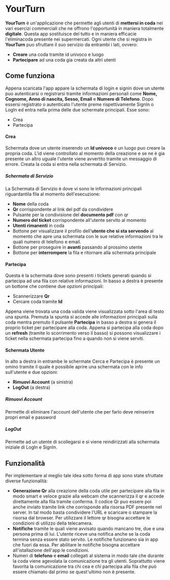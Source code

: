 # YourTurn
__YourTurn__ è un'applicazione che permette agli utenti di __mettersi in coda__ nei vari esercizi commerciali che ne offrono l'opportunità in maniera totalmente __digitale__. Questa app sostituisce del tutto e in maniera efficacie l'eliminacoda presente nei supermercati.
Ogni utente che si registra in __YourTurn__ puo sfruttare il suo servizio da entrambi i lati, ovvero:
- __Creare__ una coda tramite id univoco e luogo
- __Partecipare__ ad una coda gia creata da altri utenti
## Come funziona
Appena scaricata l'app appare la schermata di login e signin dove un utente puo autenticarsi o registrarsi tramite informazioni personali come __Nome, Cognome, Anno di nascita, Sesso, Email__ e __Numero di Telefono__.
Dopo essersi registrato o autenticato l'utente preme rispettivamente SignIn o LogIn ed entra nella prima delle due schermate principali. Esse sono:
- Crea
- Partecipa
#### Crea
Schermata dove un utente inserendo un __Id univoco__ e un luogo puo creare la propria coda. L'id viene controllato al momento della creazione e se ne è gia presente un altro uguale l'utente viene avvertito tramite un messaggio di errore.
Creata la coda si entra nella schermata di Servizio.
##### Schermata di Servizio
La Schermata di Servizio è dove vi sono le informazioni principali riguardantila fila al momento dell'esecuzione: 
- __Nome__ della coda
- __Qr__ corrispondente al link del pdf da condividere
- Pulsante per la condivisione del __documento pdf__ con qr
- __Numero del ticket__ corrispondente all'utente servito al momento
- __Utenti rimanenti__ in coda
- Bottone per visualizzare il profilo dell'__utente che si sta servendo__ al momento che apre una schermata con le sue relative informazioni tra le quali numero di telefono e email.
- Bottone per proseguire in __avanti__ passando al prossimo utente
- Bottone per __interrompere__ la fila e ritornare alla schermata principale
#### Partecipa
Questa è la schermata dove sono presenti i tickets generati quando si partecipa ad una fila con relative informazioni. In basso a destra è presente un bottone che contiene due opzioni principali:
- Scannerizzare __Qr__
- Cercare coda tramite __Id__

Appena viene trovata una coda valida viene visualizzata sotto l'area di testo una spunta. Premuta la spunta si accede alle informazioni principali sulla coda mentra premuto il pulsante __Partecipa__ in basso a destra si genera il proprio ticket per partecipare alla coda.
Appena si partecipa alla coda dopo un __refresh__ (tramite lo scorrimento verso il basso) si possono visualizzare i ticket nella schermata partecipa fino a quando non si viene serviti.
#### Schermata Utente
In alto a destra in entrambe le schermate Cerca e Partecipa è presente un omino tramite il quale è possibile aprire una schermata con le info sull'utente e due opzioni:
- __Rimuovi Account__ (a sinistra)
- __LogOut__ (a destra) 
##### Rimuovi Account
Permette di eliminare l'account dell'utente che per farlo deve reinserire propri email e password
##### LogOut
Permette ad un utente di scollegarsi e si viene reindirizzati alla schermata iniziale di LogIn e SignIn.
## Funzionalità
Per implementare al meglio tale idea sotto forma di app sono state sfruttate diverse funzionalità:
- __Generazione Qr__ alla creazione della coda utile per partecipare alla fila in modo smart e veloce grazie alla webcam che scannerizza il qr e accede direttamente alla fila tramite conferma. Il codice Qr puo essere poi anche inviato tramite link che corrisponde alla risorsa PDF presente nel server. In tal modo basta condividere l'URL e scaricare o stampare la risorsa dal browser. Per utilizzare il lettore qr bisogna accettare le condizioni di utilizzo della telecamera.
- __Notifiche__ tramite le quali viene avvisato quando mancano tre, due e una persona prima di lui. L'utente riceve una notifica anche se la coda termina senza essere stato servito. Le notifiche funzionano sia in app che fuori da essa. Per abilitare le notifiche bisogna accettare all'istallazione dell'app le condizioni.
- Numeri di __telefono__ e __email__ collegati al sistema in modo tale che durante la coda viene agevolata la comunicazione tra gli utenti. Soprattutto viene favorita la comunicazione tra chi cea e chi partecipa alla fila che può essere chiamato dal primo se quest'ultimo non è presente.